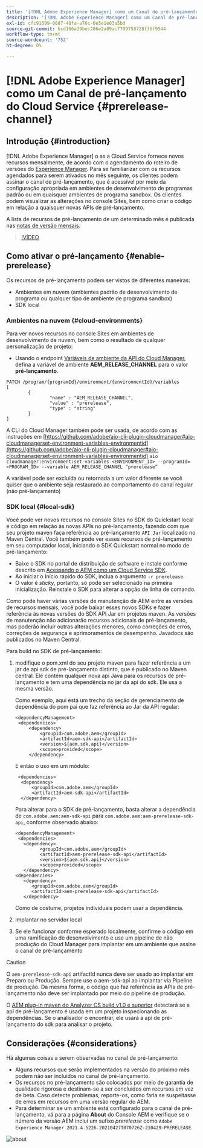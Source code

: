 ```yaml
---
title: '[!DNL Adobe Experience Manager] como um Canal de pré-lançamento do Cloud Service'
description: '[!DNL Adobe Experience Manager] como um Canal de pré-lançamento do Cloud Service'
exl-id: cfc91699-0087-40fa-a76c-0e5e1e03a5bd
source-git-commit: bcd106a39bec286e2a09ac7709758728f76f9544
workflow-type: tm+mt
source-wordcount: '752'
ht-degree: 0%

---
```


# [!DNL Adobe Experience Manager] como um Canal de pré-lançamento do Cloud Service {#prerelease-channel}


## Introdução {#introduction}

[!DNL Adobe Experience Manager] o as a Cloud Service fornece novos recursos mensalmente, de acordo com o agendamento do roteiro de versões do  [Experience Manager](https://experienceleague.adobe.com/docs/experience-manager-release-information/aem-release-updates/update-releases-roadmap.html?lang=en#aem-as-cloud-service). Para se familiarizar com os recursos agendados para serem ativados no mês seguinte, os clientes podem assinar o canal de pré-lançamento, que é acessível por meio da configuração apropriada em ambientes de desenvolvimento de programas padrão ou em quaisquer ambientes de programa sandbox. Os clientes podem visualizar as alterações no console Sites, bem como criar o código em relação a quaisquer novas APIs de pré-lançamento.

A lista de recursos de pré-lançamento de um determinado mês é publicada nas [notas de versão mensais](/help/release-notes/release-notes-cloud/release-notes-current.md).

>[!VÍDEO](/help/release-notes/assets/prerelease-overview.mp4)

## Como ativar o pré-lançamento {#enable-prerelease}

Os recursos de pré-lançamento podem ser vistos de diferentes maneiras:

* Ambientes em nuvem (ambientes padrão de desenvolvimento de programa ou qualquer tipo de ambiente de programa sandbox)
* SDK local

### Ambientes na nuvem {#cloud-environments}

Para ver novos recursos no console Sites em ambientes de desenvolvimento de nuvem, bem como o resultado de qualquer personalização de projeto:

* Usando o endpoint [Variáveis de ambiente da API do Cloud Manager](https://www.adobe.io/apis/experiencecloud/cloud-manager/api-reference.html#/Variables/patchEnvironmentVariables), defina a variável de ambiente **AEM_RELEASE_CHANNEL** para o valor **pré-lançamento**.

```
PATCH /program/{programId}/environment/{environmentId}/variables
[
        {
                "name" : "AEM_RELEASE_CHANNEL",
                "value" : "prerelease",
                "type" : "string"
        }
]
```

A CLI do Cloud Manager também pode ser usada, de acordo com as instruções em [https://github.com/adobe/aio-cli-plugin-cloudmanager#aio-cloudmanagerset-environment-variables-environmentid](https://github.com/adobe/aio-cli-plugin-cloudmanager#aio-cloudmanagerset-environment-variables-environmentid)
```aio cloudmanager:environment:set-variables <ENVIRONMENT_ID> --programId=<PROGRAM_ID> --variable AEM_RELEASE_CHANNEL “prerelease”```


A variável pode ser excluída ou retornada a um valor diferente se você quiser que o ambiente seja restaurado ao comportamento do canal regular (não pré-lançamento)

### SDK local {#local-sdk}

Você pode ver novos recursos no console Sites no SDK do Quickstart local e código em relação às novas APIs no pré-lançamento, fazendo com que seu projeto maven faça referência ao pré-lançamento `API Jar` localizado no Maven Central. Você também pode ver esses recursos de pré-lançamento em seu computador local, iniciando o SDK Quickstart normal no modo de pré-lançamento:

* Baixe o SDK no portal de distribuição de software e instale conforme descrito em [Acessando o AEM como um Cloud Service SDK](/help/implementing/developing/introduction/aem-as-a-cloud-service-sdk.md).
* Ao iniciar o Início rápido do SDK, inclua o argumento `-r prerelease`.
* O valor é *sticky*, portanto, só pode ser selecionado na primeira inicialização. Reinstale o SDK para alterar a opção de linha de comando.

Como pode haver várias versões de manutenção de AEM entre as versões de recursos mensais, você pode baixar esses novos SDKs e fazer referência às novas versões do SDK API Jar em projetos maven. As versões de manutenção não adicionarão recursos adicionais de pré-lançamento, mas poderão incluir outras alterações menores, como correções de erros, correções de segurança e aprimoramentos de desempenho.
Javadocs são publicados no Maven Central.

Para build no SDK de pré-lançamento:

1. modifique o pom.xml do seu projeto maven para fazer referência a um jar de api sdk de pré-lançamento distinto, que é publicado no Maven central. Ele contém qualquer nova api Java para os recursos de pré-lançamento e tem uma dependência no jar da api do sdk. Ele usa a mesma versão.

   Como exemplo, aqui está um trecho da seção de gerenciamento de dependência do pom pai que faz referência ao Jar da API regular:

   ```
   <dependencyManagement>
    <dependencies>
        <dependency>
            <groupId>com.adobe.aem</groupId>
            <artifactId>aem-sdk-api</artifactId>
            <version>${aem.sdk.api}</version>
            <scope>provided</scope>
        </dependency>
   ```

   E então o uso em um módulo:

   ```
    <dependencies>
     <dependency>
         <groupId>com.adobe.aem</groupId>
         <artifactId>aem-sdk-api</artifactId>
     </dependency>
   ```

   Para alterar para o SDK de pré-lançamento, basta alterar a dependência de `com.adobe.aem:aem-sdk-api` para `com.adobe.aem:aem-prerelease-sdk-api`, conforme observado abaixo:

   ```
   <dependencyManagement>
    <dependencies>
      <dependency>
            <groupId>com.adobe.aem</groupId>
            <artifactId>aem-prerelease-sdk-api</artifactId>
            <version>${aem.sdk.api}</version>
            <scope>provided</scope>
      </dependency>
   <dependencies>
      <dependency>
         <groupId>com.adobe.aem</groupId>
         <artifactId>aem-prerelease-sdk-api</artifactId>
      </dependency>
   ```

   Como de costume, projetos individuais podem usar a dependência.

1. Implantar no servidor local
1. Se ele funcionar conforme esperado localmente, confirme o código em uma ramificação de desenvolvimento e use um pipeline de não produção do Cloud Manager para implantar em um ambiente que assine o canal de pré-lançamento

>[!CAUTION]
O `aem-prerelease-sdk-api` artifactId nunca deve ser usado ao implantar em Preparo ou Produção. Sempre use o aem-sdk-api ao implantar via Pipeline de produção. Da mesma forma, o código que faz referência às APIs de pré-lançamento não deve ser implantado por meio do pipeline de produção.

O [AEM plug-in maven do Analyzer CS build v1.0 e superior](https://experienceleague.adobe.com/docs/experience-manager-core-components/using/developing/archetype/build-analyzer-maven-plugin.html?lang=en#developing) detectará se a api de pré-lançamento é usada em um projeto inspecionando as dependências. Se o analisador o encontrar, ele usará a api de pré-lançamento do sdk para analisar o projeto.

## Considerações {#considerations}

Há algumas coisas a serem observadas no canal de pré-lançamento:

* Alguns recursos que serão implementados na versão do próximo mês podem não ser incluídos no canal de pré-lançamento.
* Os recursos no pré-lançamento são colocados por meio de garantia de qualidade rigorosa e destinam-se a ser concluídos em recursos em vez de beta. Caso detecte problemas, reporte-os, como faria se suspeitasse de erros em recursos em uma versão regular do AEM.
* Para determinar se um ambiente está configurado para o canal de pré-lançamento, vá para a página **About** do Console AEM e verifique se o número da versão AEM inclui um sufixo *prerelease* como ```Adobe Experience Manager 2021.4.5226.20210427T070726Z-210429-PRERELEASE```.

![about](/help/release-notes/assets/about.png)
